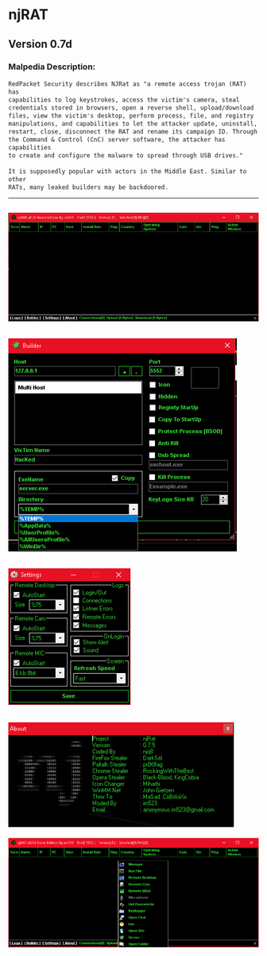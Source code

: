 # njRAT
## Version 0.7d
### Malpedia Description:
```
RedPacket Security describes NJRat as "a remote access trojan (RAT) has 
capabilities to log keystrokes, access the victim's camera, steal 
credentials stored in browsers, open a reverse shell, upload/download 
files, view the victim's desktop, perform process, file, and registry 
manipulations, and capabilities to let the attacker update, uninstall, 
restart, close, disconnect the RAT and rename its campaign ID. Through 
the Command & Control (CnC) server software, the attacker has capabilities 
to create and configure the malware to spread through USB drives."

It is supposedly popular with actors in the Middle East. Similar to other 
RATs, many leaked builders may be backdoored.
```
---
![njrat-1](Pictures/njRAT/njrat-1.png)
---
![njrat-2](Pictures/njRAT/njrat-2.png)
---
![njrat-3](Pictures/njRAT/njrat-3.png)
---
![njrat-4](Pictures/njRAT/njrat-4.png)
---
![njrat-5](Pictures/njRAT/njrat-5.png)

